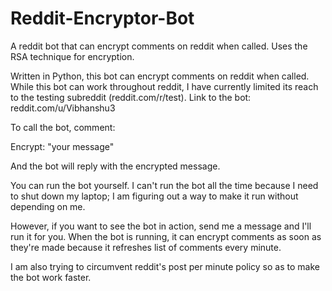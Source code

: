 # Reddit-Encryptor-Bot
A reddit bot that can encrypt comments on reddit when called. Uses the RSA technique for encryption.

Written in Python, this bot can encrypt comments on reddit when called. While this bot can work throughout reddit, I have 
currently limited its reach to the testing subreddit (reddit.com/r/test).
Link to the bot: reddit.com/u/Vibhanshu3 

To call the bot, comment:

Encrypt: "your message"

And the bot will reply with the encrypted message.

You can run the bot yourself. I can't run the bot all the time because I need to shut down my laptop; I am figuring out a way to make 
it run without depending on me.

However, if you want to see the bot in action, send me a message and I'll run it for you. When the bot is running, it can encrypt comments
as soon as they're made because it refreshes list of comments every minute.

I am also trying to circumvent reddit's post per minute policy so as to make the bot work faster.



